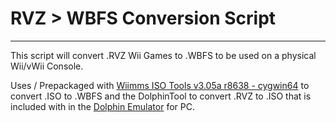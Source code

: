 <!-- Common Project Tags:
command-line 
console-applications 
desktop-app 
desktop-application 
tool 
tools 
vbnet 
windows 
windows-app 
windows-application 
windows-applications 
 -->

# RVZ > WBFS Conversion Script

------------------

This script will convert .RVZ Wii Games to .WBFS to be used on a physical Wii/vWii Console.

Uses / Prepackaged with [Wiimms ISO Tools v3.05a r8638 - cygwin64](https://wit.wiimm.de/) to convert .ISO to .WBFS and the DolphinTool to convert .RVZ to .ISO that is included with in the [Dolphin Emulator](https://dolphin-emu.org/) for PC.
